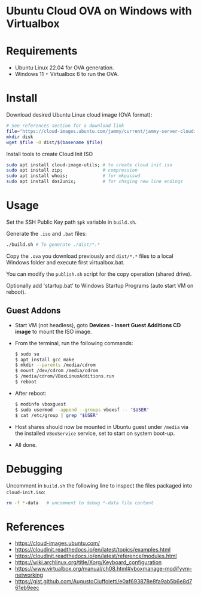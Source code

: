 # Ubuntu Cloud OVA on Windows with Virtualbox

# Requirements

* Ubuntu Linux 22.04 for OVA generation.
* Windows 11 + Virtualbox 6 to run the OVA.

# Install

Download desired Ubuntu Linux cloud image (OVA format):

```bash
# See references section for a download link
file="https://cloud-images.ubuntu.com/jammy/current/jammy-server-cloudimg-amd64.ova"
mkdir disk
wget $file -O dist/$(basename $file)
```

Install tools to create Cloud Init ISO

```bash
sudo apt install cloud-image-utils; # to create cloud init iso
sudo apt install zip;               # compression
sudo apt install whois;             # for mkpasswd
sudo apt install dos2unix;          # for chaging new line endings
```

# Usage

Set the SSH Public Key path `$pk` variable in `build.sh`.

Generate the `.iso` and `.bat` files:

```bash
./build.sh # To generate ./dist/*.*
```

Copy the `.ova` you download previously and `dist/*.*` files to a local 
Windows folder and execute first virtualbox.bat.

You can modify the `publish.sh` script for the copy operation (shared drive).

Optionally add 'startup.bat' to Windows Startup Programs (auto start VM on reboot).

## Guest Addons

- Start VM (not headless), goto **Devices - Insert Guest Additions CD image** to mount the ISO image.
- From the terminal, run the following commands:

	```sh
	$ sudo su
	$ apt install gcc make
	$ mkdir --parents /media/cdrom
	$ mount /dev/cdrom /media/cdrom
	$ /media/cdrom/VBoxLinuxAdditions.run
	$ reboot
	```

- After reboot:

	```sh
	$ modinfo vboxguest
	$ sudo usermod --append --groups vboxsf -- "$USER"
	$ cat /etc/group | grep "$USER"
	```

- Host shares should now be mounted in Ubuntu guest under `/media` via the installed `VBoxService` service, set to start on system boot-up.
- All done.

# Debugging

Uncomment in `build.sh` the following line to inspect the files packaged into `cloud-init.iso`:
```bash
rm -f *-data   # uncomment to debug *-data file content
```

# References

* https://cloud-images.ubuntu.com/
* https://cloudinit.readthedocs.io/en/latest/topics/examples.html
* https://cloudinit.readthedocs.io/en/latest/reference/modules.html
* https://wiki.archlinux.org/title/Xorg/Keyboard_configuration
* https://www.virtualbox.org/manual/ch08.html#vboxmanage-modifyvm-networking
* https://gist.github.com/AugustoCiuffoletti/e0af693878e8fa9ab5b6e8d761eb9eec

